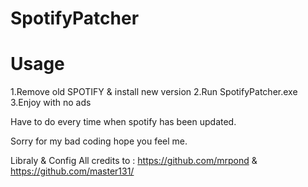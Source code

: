 # SpotifyPatcher
# Usage
1.Remove old SPOTIFY & install new version 
2.Run SpotifyPatcher.exe
3.Enjoy with no ads

Have to do every time when spotify has been updated.

Sorry for my bad coding hope you feel me. 

Libraly & Config
All credits to : https://github.com/mrpond & https://github.com/master131/
